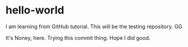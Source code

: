 # hello-world
I am learning from GitHub tutorial. This will be the testing repository. GG

It's Noney, here. Trying this commit thing. Hope I did good.

